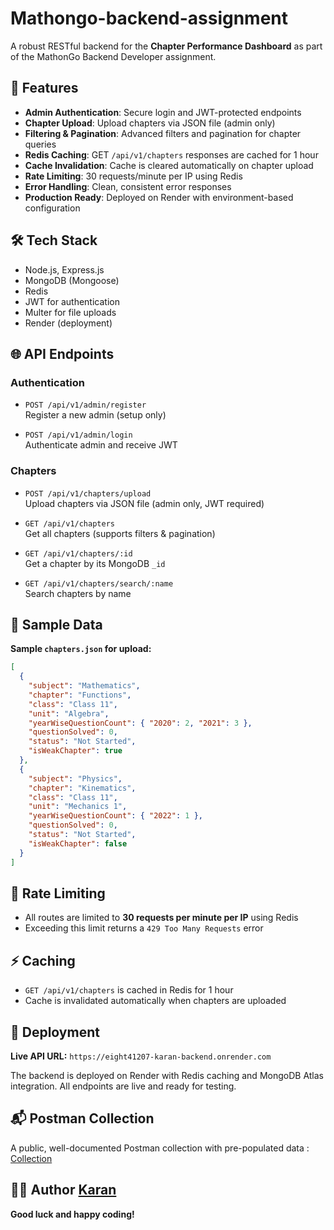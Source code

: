 # Mathongo-backend-assignment

A robust RESTful backend for the **Chapter Performance Dashboard** as part of the MathonGo Backend Developer assignment.

<!-- --- -->

## 🚀 Features

- **Admin Authentication**: Secure login and JWT-protected endpoints
- **Chapter Upload**: Upload chapters via JSON file (admin only)
- **Filtering & Pagination**: Advanced filters and pagination for chapter queries
- **Redis Caching**: GET `/api/v1/chapters` responses are cached for 1 hour
- **Cache Invalidation**: Cache is cleared automatically on chapter upload
- **Rate Limiting**: 30 requests/minute per IP using Redis
- **Error Handling**: Clean, consistent error responses
- **Production Ready**: Deployed on Render with environment-based configuration

<!-- --- -->

## 🛠️ Tech Stack

- Node.js, Express.js
- MongoDB (Mongoose)
- Redis
- JWT for authentication
- Multer for file uploads
- Render (deployment)

<!-- --- -->
<!-- 
## 📦 Setup & Installation

### 1. Clone the repository
```bash
git clone https://github.com/yourusername/your-repo-name.git
cd your-repo-name
```

### 2. Install dependencies
```bash
npm install
```

### 3. Set up environment variables

Create a `.env` file in the root directory:

```env
MONGODB_URL=your-mongodb-atlas-url
JWT_SECRET=your-secret-key
REDIS_URL=redis://localhost:6379
PORT=3000
```

- For local development, ensure Redis is running on your machine
- For deployment (e.g., Render), set `REDIS_URL` to the internal Redis URL provided by Render Key Value

### 4. Start the server
```bash
npm start
```

The server will run on the port specified in `.env` (default: 3000).

--- -->

## 🌐 API Endpoints

### **Authentication**

- `POST /api/v1/admin/register`  
  Register a new admin (setup only)

- `POST /api/v1/admin/login`  
  Authenticate admin and receive JWT

### **Chapters**

- `POST /api/v1/chapters/upload`  
  Upload chapters via JSON file (admin only, JWT required)

- `GET /api/v1/chapters`  
  Get all chapters (supports filters & pagination)

- `GET /api/v1/chapters/:id`  
  Get a chapter by its MongoDB `_id`

- `GET /api/v1/chapters/search/:name`  
  Search chapters by name

<!-- --- -->

## 📄 Sample Data

**Sample `chapters.json` for upload:**
```json
[
  {
    "subject": "Mathematics",
    "chapter": "Functions",
    "class": "Class 11",
    "unit": "Algebra",
    "yearWiseQuestionCount": { "2020": 2, "2021": 3 },
    "questionSolved": 0,
    "status": "Not Started",
    "isWeakChapter": true
  },
  {
    "subject": "Physics",
    "chapter": "Kinematics",
    "class": "Class 11",
    "unit": "Mechanics 1",
    "yearWiseQuestionCount": { "2022": 1 },
    "questionSolved": 0,
    "status": "Not Started",
    "isWeakChapter": false
  }
]
```

<!-- --- -->

<!-- ## 📝 Environment Variables

| Variable      | Description                           |
|---------------|---------------------------------------|
| MONGODB_URL   | MongoDB Atlas connection string       |
| JWT_SECRET    | Secret key for JWT                    |
| REDIS_URL     | Redis connection URL                  |
| PORT          | Port to run the server (default: 3000)|

--- -->

## 🚦 Rate Limiting

- All routes are limited to **30 requests per minute per IP** using Redis
- Exceeding this limit returns a `429 Too Many Requests` error

<!-- --- -->

## ⚡ Caching

- `GET /api/v1/chapters` is cached in Redis for 1 hour
- Cache is invalidated automatically when chapters are uploaded

<!-- --- -->

## 🚀 Deployment

**Live API URL:** `https://eight41207-karan-backend.onrender.com`

The backend is deployed on Render with Redis caching and MongoDB Atlas integration. All endpoints are live and ready for testing.



## 📬 Postman Collection

A public, well-documented Postman collection with pre-populated data : 
[Collection](https://documenter.getpostman.com/view/38222479/2sB2x2KuZb) <!-- Replace with your actual public link -->





## 🙋‍♂️ Author [Karan](https://github.com/KaranOps)



**Good luck and happy coding!**
